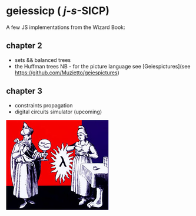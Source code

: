 # geiessicp   ( _j_-_s_-SICP)

A few JS implementations from the Wizard Book:

## chapter 2
- sets && balanced trees
- the Huffman trees
NB - for the picture language see [Geiespictures](see https://github.com/Muzietto/geiespictures)

## chapter 3
- constraints propagation
- digital circuits simulator (upcoming)

![wizard](https://github.com/Muzietto/geiessicp/blob/master/img/wizard.jpg)
